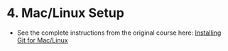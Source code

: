 # 4. Mac/Linux Setup
- See the complete instructions from the original course here: [Installing Git for Mac/Linux](https://learn.udacity.com/courses/ud123/lessons/7bd0330e-63be-40c8-acab-e7b8564fef1e/concepts/3980b2b3-02b6-41ec-b020-cc41162947e4)